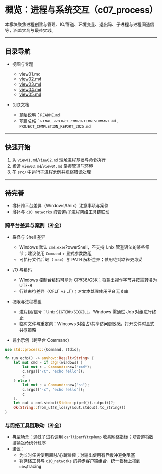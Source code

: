 # 概览：进程与系统交互（c07_process）

本模块聚焦进程创建与管理、IO/管道、环境变量、退出码、子进程与进程间通信等，涵盖实战与最佳实践。

---

## 目录导航

- 视图与专题
  - [view01.md](./view01.md)
  - [view02.md](./view02.md)
  - [view03.md](./view03.md)
  - [view04.md](./view04.md)
  - [view05.md](./view05.md)

- 关联文档
  - 顶层说明：`README.md`
  - 项目总结：`FINAL_PROJECT_COMPLETION_SUMMARY.md`、`PROJECT_COMPLETION_REPORT_2025.md`

---

## 快速开始

1) 从 `view01.md`/`view02.md` 理解进程基础与命令执行
2) 阅读 `view03.md`/`view04.md` 掌握管道与环境
3) 在 `src/` 中运行子进程示例并观察错误处理

---

## 待完善

- 增补跨平台差异（Windows/Unix）注意事项与案例
- 增补与 `c10_networks` 的管道/子进程网络工具链联动

### 跨平台差异与案例（补全）

- 路径与 Shell 差异
  - Windows 默认 `cmd.exe`/PowerShell，不支持 Unix 管道语法的某些细节；建议使用 `Command` + 显式参数数组
  - 可执行文件后缀（`.exe`）与 PATH 解析差异；使用绝对路径更稳妥

- I/O 与编码
  - Windows 控制台编码可能为 CP936/GBK；将输出视作字节并按需转换为 UTF-8
  - 行结束符差异（CRLF vs LF）；对文本处理使用平台无关库

- 权限与进程模型
  - 进程组/信号：Unix `SIGTERM/SIGKILL`，Windows 需通过 Job 对组进行终止
  - 临时文件与重定向：Windows 对独占/共享访问更敏感，打开文件时显式共享策略

- 最小示例（跨平台 Command）

```rust
use std::process::{Command, Stdio};

fn run_echo() -> anyhow::Result<String> {
    let mut cmd = if cfg!(windows) {
        let mut c = Command::new("cmd");
        c.args(["/C", "echo hello"]);
        c
    } else {
        let mut c = Command::new("sh");
        c.args(["-c", "echo hello"]);
        c
    };
    let out = cmd.stdout(Stdio::piped()).output()?;
    Ok(String::from_utf8_lossy(&out.stdout).to_string())
}
```

### 与网络工具链联动（补全）

- 典型场景：通过子进程调用 `curl`/`iperf`/`tcpdump` 收集网络指标；以管道将数据输送给统计程序
- 建议：
  - 为长时任务使用超时/心跳监控；对输出使用有界缓冲避免阻塞
  - 将网络工具与 `c10_networks` 的异步客户端组合，统一指标上报到 `obs`/tracing
